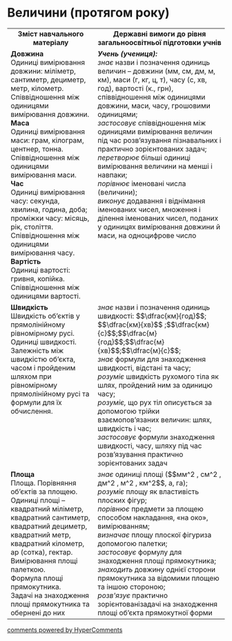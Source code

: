 <div id="hypercomments_widget" class="js-hypercomments-widget invisible"></div>

# Величини (протягом року)
<table>
  <tr>
    <td width="40%" align="center"><b>Зміст навчального матеріалу<b></td>
    <td width="60%" align="center"><b>Державні вимоги до рівня загальноосвітньої підготовки учнів</b></td>
  </tr>
  <tr>
    <td width="40%" style="vertical-align:top !important;"><b>Довжина</b><br>
Одиниці вимірювання довжини: міліметр, сантиметр, дециметр, метр, кілометр. <br>
Співвідношення між одиницями вимірювання довжини.<br>
<b>Маса</b><br>
Одиниці вимірювання маси: грам, кілограм, центнер, тонна. Співвідношення між одиницями вимірювання маси.<br>
<b>Час</b><br>
Одиниці вимірювання часу: секунда, хвилина, година, доба; проміжки часу: місяць, рік, століття. <br>
Співвідношення між одиницями вимірювання часу. <br>
<b>Вартість</b><br>
Одиниці вартості: гривня, копійка.<br>
Співвідношення між одиницями вартості.<br></td>
    <td width="60%" style="vertical-align:top !important;"><i><b>Учень (учениця):</b></i><br>
<i>знає </i> назви і позначення одиниць величин – довжини (мм, см, дм, м, км), маси (г, кг, ц, т), часу (с, хв, год), вартості (к., грн), співвідношення між одиницями довжини, маси, часу, грошовими одиницями;<br>
<i>застосовує</i> співвідношення між одиницями вимірювання величин під час розв’язування пізнавальних і практично зорієнтованих задач;<br>
<i>перетворює</i> більші одиниці вимірювання величини на менші і навпаки;<br>
<i>порівнює</i> іменовані числа (величини);<br>
<i>виконує</i> додавання і віднімання  іменованих чисел, множення і ділення іменованих чисел, поданих у одиницях вимірювання довжини й маси, на одноцифрове число<br></td>
  </tr>
    <tr>
    <td width="40%" style="vertical-align:top !important;"><b>Швидкість</b><br>
Швидкість об’єктів у прямолінійному рівномірному русі.<br> Одиниці швидкості. <br>
Залежність між швидкістю об’єкта, часом і пройденим шляхом при рівномірному прямолінійному русі та формули для їх обчислення.<br></td>
    <td width="60%" style="vertical-align:top !important;">
<i>знає</i> назви і позначення одиниць швидкості: $$\dfrac{км}{год}$$; $$\dfrac{км}{хв}$$ ;$$\dfrac{км}{с}$$;$$\dfrac{м}{год}$$;$$\dfrac{м}{хв}$$;$$\dfrac{м}{с}$$;<br>
<i>знає</i> формули для знаходження швидкості, відстані та часу;<br>
<i>розуміє</i> швидкість рухомого тіла як шлях, пройдений ним за одиницю часу;<br>
<i>розуміє,</i> що рух тіл описується за допомогою трійки взаємопов’язаних величин: шлях, швидкість і час;<br>
<i>застосовує</i> формули знаходження швидкості, часу, шляху під час розв’язування практично зорієнтованих задач<br></td>
  </tr>
  <tr>
    <td width="40%" style="vertical-align:top !important;"><b>Площа</b><br>
Площа. Порівняння об’єктів за площею. <br>
Одиниці площі – квадратний міліметр, квадратний сантиметр, квадратний дециметр, квадратний метр, квадратний кілометр, ар (сотка), гектар. Вимірювання площі палеткою.<br>
Формула площі прямокутника.<br>
Задачі на знаходження площі прямокутника та обернені до них
<br></td>
    <td width="60%" style="vertical-align:top !important;"><i>знає</i> одиниці площі ($$мм^2 , см^2 , дм^2 , м^2 , км^2$$, а,  га);<br>
<i>розуміє</i> площу як властивість плоских фігур;<br>
<i>порівнює</i> предмети за площею способом накладання, «на око», вимірюванням;<br>
<i>визначає</i> площу плоскої фігуриза допомогою палетки;<br>
<i>застосовує</i> формулу для знаходження площі прямокутника;<br>
<i>знаходить</i> довжину однієї сторони прямокутника за відомими площею та іншою стороною;<br>
<i>розв'язує</i> практично зорієнтованізадачі на знаходження площі об’єкта прямокутної форми<br></td>
  </tr>
</table>

<div class="js-hypercomments-container">
    <a href="http://hypercomments.com" class="hc-link" title="comments widget">comments powered by HyperComments</a>
</div>